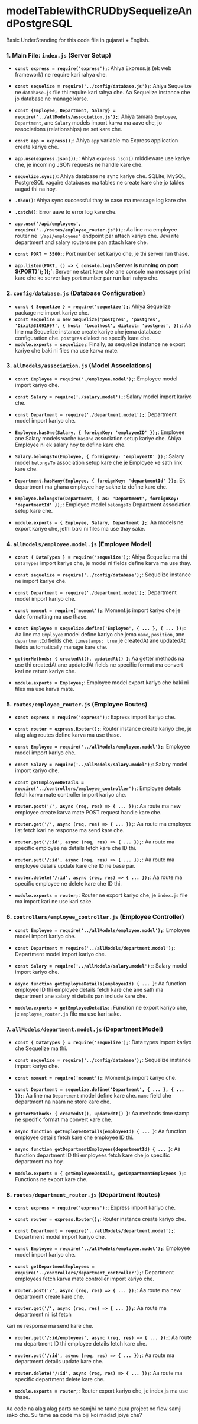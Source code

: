 ﻿# modelTablewithCRUDbySequelizeAndPostgreSQL

 Basic UnderStanding for this code file in gujarati + English.

### 1. **Main File: `index.js` (Server Setup)**
- **`const express = require('express');`**: Ahiya Express.js (ek web framework) ne require kari rahya che.
- **`const sequelize = require('../config/database.js');`**: Ahiya Sequelize ne `database.js` file thi require kari rahya che. Aa Sequelize instance che jo database ne manage karse.
- **`const {Employee, Department, Salary} = require('../allModels/association.js');`**: Ahiya tamara `Employee`, `Department`, ane `Salary` models import karva ma aave che, jo associations (relationships) ne set kare che.

- **`const app = express();`**: Ahiya `app` variable ma Express application create kariye che.
- **`app.use(express.json());`**: Ahiya `express.json()` middleware use kariye che, je incoming JSON requests ne handle kare che.

- **`sequelize.sync()`**: Ahiya database ne sync kariye che. SQLite, MySQL, PostgreSQL vagaire databases ma tables ne create kare che jo tables aagad thi na hoy.
- **`.then()`**: Ahiya sync successful thay te case ma message log kare che.
- **`.catch()`**: Error aave to error log kare che.

- **`app.use('/api/employees', require('../routes/employee_router.js'));`**: Aa line ma employee router ne `'/api/employees'` endpoint par attach kariye che. Jevi rite department and salary routers ne pan attach kare che.

- **`const PORT = 3500;`**: Port number set kariyo che, je thi server run thase.
- **`app.listen(PORT, () => { console.log(\`Server is running on port ${PORT}\`); });`**: Server ne start kare che ane console ma message print kare che ke server kay port number par run kari rahyo che.

### 2. **`config/database.js` (Database Configuration)**
- **`const { Sequelize } = require('sequelize');`**: Ahiya Sequelize package ne import kariye che.
- **`const sequelize = new Sequelize('postgres', 'postgres', 'Dixit@31091997', { host: 'localhost', dialect: 'postgres', });`**: Aa line ma Sequelize instance create kariye che jema database configuration che. `postgres` dialect ne specify kare che.
- **`module.exports = sequelize;`**: Finally, aa sequelize instance ne export kariye che baki ni files ma use karva mate.

### 3. **`allModels/association.js` (Model Associations)**
- **`const Employee = require('./employee.model');`**: Employee model import kariyo che.
- **`const Salary = require('./salary.model');`**: Salary model import kariyo che.
- **`const Department = require('./department.model');`**: Department model import kariyo che.

- **`Employee.hasOne(Salary, { foreignKey: 'employeeID' });`**: Employee ane Salary models vache `hasOne` association setup kariye che. Ahiya Employee ni ek salary hoy te define kare che.
- **`Salary.belongsTo(Employee, { foreignKey: 'employeeID' });`**: Salary model `belongsTo` association setup kare che je Employee ke sath link kare che.

- **`Department.hasMany(Employee, { foreignKey: 'departmentId' });`**: Ek department ma ghana employee hoy sakhe te define kare che.
- **`Employee.belongsTo(Department, { as: 'Department', foreignKey: 'departmentId' });`**: Employee model `belongsTo` Department association setup kare che.

- **`module.exports = { Employee, Salary, Department };`**: Aa models ne export kariye che, jethi baki ni files ma use thay sake.

### 4. **`allModels/employee.model.js` (Employee Model)**
- **`const { DataTypes } = require('sequelize');`**: Ahiya Sequelize ma thi `DataTypes` import kariye che, je model ni fields define karva ma use thay.
- **`const sequelize = require('../config/database');`**: Sequelize instance ne import kariye che.
- **`const Department = require('./department.model');`**: Department model import kariyo che.
- **`const moment = require('moment');`**: Moment.js import kariyo che je date formatting ma use thase.

- **`const Employee = sequelize.define('Employee', { ... }, { ... });`**: Aa line ma `Employee` model define kariyo che jema `name`, `position`, ane `departmentId` fields che. `timestamps: true` je createdAt ane updatedAt fields automatically manage kare che.

- **`getterMethods: { createdAt(), updatedAt() }`**: Aa getter methods na use thi createdAt ane updatedAt fields ne specific format ma convert kari ne return kariye che.

- **`module.exports = Employee;`**: Employee model export kariyo che baki ni files ma use karva mate.

### 5. **`routes/employee_router.js` (Employee Routes)**
- **`const express = require('express');`**: Express import kariyo che.
- **`const router = express.Router();`**: Router instance create kariyo che, je alag alag routes define karva ma use thase.
- **`const Employee = require('../allModels/employee.model');`**: Employee model import kariyo che.
- **`const Salary = require('../allModels/salary.model');`**: Salary model import kariyo che.
- **`const getEmployeeDetails = require('../controllers/employee_controller');`**: Employee details fetch karva mate controller import kariyo che.

- **`router.post('/', async (req, res) => { ... });`**: Aa route ma new employee create karva mate POST request handle kare che.
- **`router.get('/', async (req, res) => { ... });`**: Aa route ma employee list fetch kari ne response ma send kare che.
- **`router.get('/:id', async (req, res) => { ... });`**: Aa route ma specific employee na details fetch kare che ID thi.
- **`router.put('/:id', async (req, res) => { ... });`**: Aa route ma employee details update kare che ID ne base par.
- **`router.delete('/:id', async (req, res) => { ... });`**: Aa route ma specific employee ne delete kare che ID thi.

- **`module.exports = router;`**: Router ne export kariyo che, je `index.js` file ma import kari ne use kari sake.

### 6. **`controllers/employee_controller.js` (Employee Controller)**
- **`const Employee = require('../allModels/employee.model');`**: Employee model import kariyo che.
- **`const Department = require('../allModels/department.model');`**: Department model import kariyo che.
- **`const Salary = require('../allModels/salary.model');`**: Salary model import kariyo che.

- **`async function getEmployeeDetails(employeeId) { ... }`**: Aa function employee ID thi employee details fetch kare che ane sath ma department ane salary ni details pan include kare che.
- **`module.exports = getEmployeeDetails;`**: Function ne export kariyo che, je `employee_router.js` file ma use kari sake.

### 7. **`allModels/department.model.js` (Department Model)**
- **`const { DataTypes } = require('sequelize');`**: Data types import kariyo che Sequelize ma thi.
- **`const sequelize = require('../config/database');`**: Sequelize instance import kariyo che.
- **`const moment = require('moment');`**: Moment.js import kariyo che.

- **`const Department = sequelize.define('Department', { ... }, { ... });`**: Aa line ma `Department` model define kare che. `name` field che department na naam ne store kare che.
- **`getterMethods: { createdAt(), updatedAt() }`**: Aa methods time stamp ne specific format ma convert kare che.

- **`async function getEmployeeDetails(employeeId) { ... }`**: Aa function employee details fetch kare che employee ID thi.
- **`async function getDepartmentEmployees(departmentId) { ... }`**: Aa function department ID thi employees fetch kare che jo specific department ma hoy.

- **`module.exports = { getEmployeeDetails, getDepartmentEmployees };`**: Functions ne export kare che.

### 8. **`routes/department_router.js` (Department Routes)**
- **`const express = require('express');`**: Express import kariyo che.
- **`const router = express.Router();`**: Router instance create kariyo che.
- **`const Department = require('../allModels/department.model');`**: Department model import kariyo che.
- **`const Employee = require('../allModels/employee.model');`**: Employee model import kariyo che.
- **`const getDepartmentEmployees = require('../controllers/department_controller');`**: Department employees fetch karva mate controller import kariyo che.

- **`router.post('/', async (req, res) => { ... });`**: Aa route ma new department create kare che.
- **`router.get('/', async (req, res) => { ... });`**: Aa route ma department ni list fetch

 kari ne response ma send kare che.
- **`router.get('/:id/employees', async (req, res) => { ... });`**: Aa route ma department ID thi employee details fetch kare che.
- **`router.put('/:id', async (req, res) => { ... });`**: Aa route ma department details update kare che.
- **`router.delete('/:id', async (req, res) => { ... });`**: Aa route ma specific department delete kare che.

- **`module.exports = router;`**: Router export kariyo che, je index.js ma use thase.

Aa code na alag alag parts ne samjhi ne tame pura project no flow samji sako cho. Su tame aa code ma biji koi madad joiye che?
